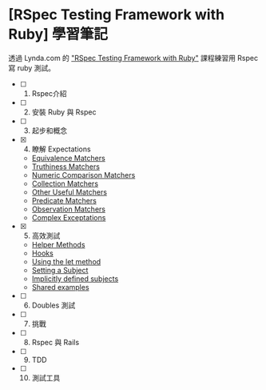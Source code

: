 # [RSpec Testing Framework with Ruby] 學習筆記

透過 Lynda.com 的 ["RSpec Testing Framework with Ruby"](https://www.lynda.com/Ruby-tutorials/RSpec-Testing-Framework-Ruby/183884-2.html) 課程練習用 Rspec 寫 ruby 測試。

- [ ] 1. Rspec介紹
- [ ] 2. 安裝 Ruby 與 Rspec
- [ ] 3. 起步和概念
- [x] 4. 瞭解 Expectations
  - [Equivalence Matchers](https://github.com/dosmanthus/rspec_framework_with_ruby/tree/master/04_Working_with_Expectations/04_01_equivalence_matchers)
  - [Truthiness Matchers](https://github.com/dosmanthus/rspec_framework_with_ruby/tree/master/04_Working_with_Expectations/04_02_truthiness_matchers)
  - [Numeric Comparison Matchers](https://github.com/dosmanthus/rspec_framework_with_ruby/tree/master/04_Working_with_Expectations/04_03_numeric_comparison_matchers)
  - [Collection Matchers](https://github.com/dosmanthus/rspec_framework_with_ruby/tree/master/04_Working_with_Expectations/04_04_collection_matchers)
  - [Other Useful Matchers](https://github.com/dosmanthus/rspec_framework_with_ruby/tree/master/04_Working_with_Expectations/04_05_other_useful_matchers)
  - [Predicate Matchers](https://github.com/dosmanthus/rspec_framework_with_ruby/tree/master/04_Working_with_Expectations/04_06_predicate_matchers)
  - [Observation Matchers](https://github.com/dosmanthus/rspec_framework_with_ruby/tree/master/04_Working_with_Expectations/04_07_observation_matchers)
  - [Complex Exceptations](https://github.com/dosmanthus/rspec_framework_with_ruby/tree/master/04_Working_with_Expectations/04_08_complex_exceptations)
- [x] 5. 高效測試
  - [Helper Methods](https://github.com/dosmanthus/rspec_framework_with_ruby/tree/master/05_Testing_Efficiently/05_01_helper_methods)
  - [Hooks](https://github.com/dosmanthus/rspec_framework_with_ruby/tree/master/05_Testing_Efficiently/05_02_hooks)
  - [Using the let method](https://github.com/dosmanthus/rspec_framework_with_ruby/tree/master/05_Testing_Efficiently/05_03_using_the_let_method)
  - [Setting a Subject](https://github.com/dosmanthus/rspec_framework_with_ruby/tree/master/05_Testing_Efficiently/05_04_setting_a_subject)
  - [Implicitly defined subjects](https://github.com/dosmanthus/rspec_framework_with_ruby/tree/master/05_Testing_Efficiently/05_05_implicitly_defined_subjects)
  - [Shared examples](https://github.com/dosmanthus/rspec_framework_with_ruby/tree/master/05_Testing_Efficiently/05_06_shared_examples)
- [ ] 6. Doubles 測試
- [ ] 7. 挑戰
- [ ] 8. Rspec 與 Rails
- [ ] 9. TDD
- [ ] 10. 測試工具
